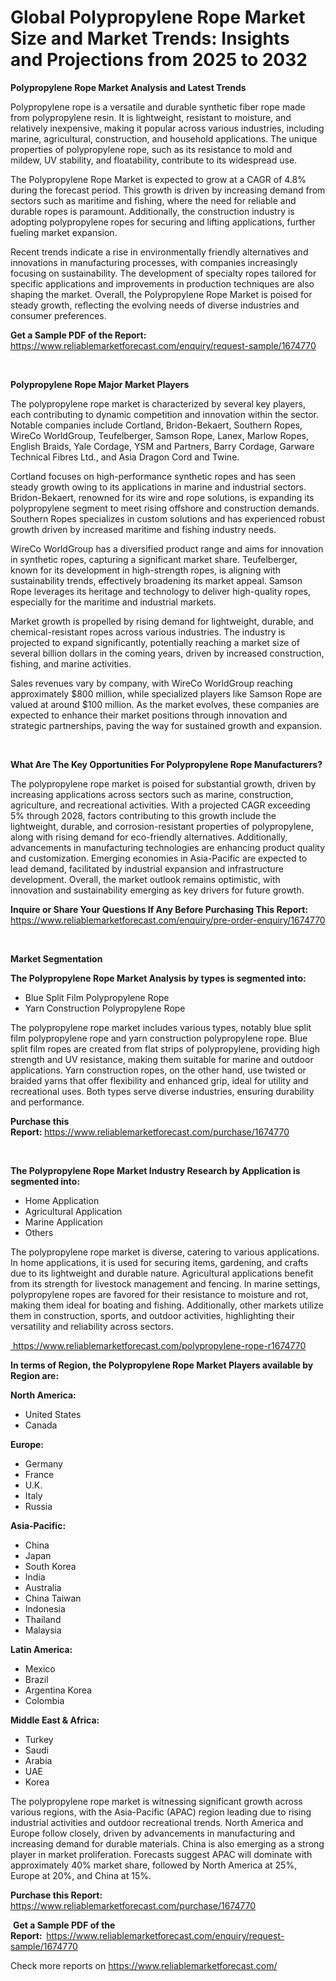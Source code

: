 <p><h1>Global Polypropylene Rope Market Size and Market Trends: Insights and Projections from 2025 to 2032</h1></p><p><strong>Polypropylene Rope Market Analysis and Latest Trends</strong></p>
<p><p>Polypropylene rope is a versatile and durable synthetic fiber rope made from polypropylene resin. It is lightweight, resistant to moisture, and relatively inexpensive, making it popular across various industries, including marine, agricultural, construction, and household applications. The unique properties of polypropylene rope, such as its resistance to mold and mildew, UV stability, and floatability, contribute to its widespread use.</p><p>The Polypropylene Rope Market is expected to grow at a CAGR of 4.8% during the forecast period. This growth is driven by increasing demand from sectors such as maritime and fishing, where the need for reliable and durable ropes is paramount. Additionally, the construction industry is adopting polypropylene ropes for securing and lifting applications, further fueling market expansion. </p><p>Recent trends indicate a rise in environmentally friendly alternatives and innovations in manufacturing processes, with companies increasingly focusing on sustainability. The development of specialty ropes tailored for specific applications and improvements in production techniques are also shaping the market. Overall, the Polypropylene Rope Market is poised for steady growth, reflecting the evolving needs of diverse industries and consumer preferences.</p></p>
<p><strong>Get a Sample PDF of the Report:&nbsp;</strong> <a href="https://www.reliablemarketforecast.com/enquiry/request-sample/1674770?utm_campaign=3500&utm_medium=2&utm_source=Github&utm_content=ia&utm_term=25032025&utm_id=polypropylene-rope">https://www.reliablemarketforecast.com/enquiry/request-sample/1674770</a></p>
<p>&nbsp;</p>
<p><strong>Polypropylene Rope Major Market Players</strong></p>
<p><p>The polypropylene rope market is characterized by several key players, each contributing to dynamic competition and innovation within the sector. Notable companies include Cortland, Bridon-Bekaert, Southern Ropes, WireCo WorldGroup, Teufelberger, Samson Rope, Lanex, Marlow Ropes, English Braids, Yale Cordage, YSM and Partners, Barry Cordage, Garware Technical Fibres Ltd., and Asia Dragon Cord and Twine.</p><p>Cortland focuses on high-performance synthetic ropes and has seen steady growth owing to its applications in marine and industrial sectors. Bridon-Bekaert, renowned for its wire and rope solutions, is expanding its polypropylene segment to meet rising offshore and construction demands. Southern Ropes specializes in custom solutions and has experienced robust growth driven by increased maritime and fishing industry needs.</p><p>WireCo WorldGroup has a diversified product range and aims for innovation in synthetic ropes, capturing a significant market share. Teufelberger, known for its development in high-strength ropes, is aligning with sustainability trends, effectively broadening its market appeal. Samson Rope leverages its heritage and technology to deliver high-quality ropes, especially for the maritime and industrial markets.</p><p>Market growth is propelled by rising demand for lightweight, durable, and chemical-resistant ropes across various industries. The industry is projected to expand significantly, potentially reaching a market size of several billion dollars in the coming years, driven by increased construction, fishing, and marine activities.</p><p>Sales revenues vary by company, with WireCo WorldGroup reaching approximately $800 million, while specialized players like Samson Rope are valued at around $100 million. As the market evolves, these companies are expected to enhance their market positions through innovation and strategic partnerships, paving the way for sustained growth and expansion.</p></p>
<p>&nbsp;</p>
<p><strong>What Are The Key Opportunities For Polypropylene Rope Manufacturers?</strong></p>
<p><p>The polypropylene rope market is poised for substantial growth, driven by increasing applications across sectors such as marine, construction, agriculture, and recreational activities. With a projected CAGR exceeding 5% through 2028, factors contributing to this growth include the lightweight, durable, and corrosion-resistant properties of polypropylene, along with rising demand for eco-friendly alternatives. Additionally, advancements in manufacturing technologies are enhancing product quality and customization. Emerging economies in Asia-Pacific are expected to lead demand, facilitated by industrial expansion and infrastructure development. Overall, the market outlook remains optimistic, with innovation and sustainability emerging as key drivers for future growth.</p></p>
<p><strong>Inquire or Share Your Questions If Any Before Purchasing This Report:</strong> <a href="https://www.reliablemarketforecast.com/enquiry/pre-order-enquiry/1674770?utm_campaign=3500&utm_medium=2&utm_source=Github&utm_content=ia&utm_term=25032025&utm_id=polypropylene-rope">https://www.reliablemarketforecast.com/enquiry/pre-order-enquiry/1674770</a></p>
<p>&nbsp;</p>
<p><strong>Market Segmentation</strong></p>
<p><strong>The Polypropylene Rope Market Analysis by types is segmented into:</strong></p>
<p><ul><li>Blue Split Film Polypropylene Rope</li><li>Yarn Construction Polypropylene Rope</li></ul></p>
<p><p>The polypropylene rope market includes various types, notably blue split film polypropylene rope and yarn construction polypropylene rope. Blue split film ropes are created from flat strips of polypropylene, providing high strength and UV resistance, making them suitable for marine and outdoor applications. Yarn construction ropes, on the other hand, use twisted or braided yarns that offer flexibility and enhanced grip, ideal for utility and recreational uses. Both types serve diverse industries, ensuring durability and performance.</p></p>
<p><strong>Purchase this Report:&nbsp;</strong><a href="https://www.reliablemarketforecast.com/purchase/1674770?utm_campaign=3500&utm_medium=2&utm_source=Github&utm_content=ia&utm_term=25032025&utm_id=polypropylene-rope">https://www.reliablemarketforecast.com/purchase/1674770</a></p>
<p>&nbsp;</p>
<p><strong>The Polypropylene Rope Market Industry Research by Application is segmented into:</strong></p>
<p><ul><li>Home Application</li><li>Agricultural Application</li><li>Marine Application</li><li>Others</li></ul></p>
<p><p>The polypropylene rope market is diverse, catering to various applications. In home applications, it is used for securing items, gardening, and crafts due to its lightweight and durable nature. Agricultural applications benefit from its strength for livestock management and fencing. In marine settings, polypropylene ropes are favored for their resistance to moisture and rot, making them ideal for boating and fishing. Additionally, other markets utilize them in construction, sports, and outdoor activities, highlighting their versatility and reliability across sectors.</p></p>
<p><a href="https://www.reliablemarketforecast.com/polypropylene-rope-r1674770?utm_campaign=3500&utm_medium=2&utm_source=Github&utm_content=ia&utm_term=25032025&utm_id=polypropylene-rope">&nbsp;https://www.reliablemarketforecast.com/polypropylene-rope-r1674770</a></p>
<p><strong>In terms of Region, the Polypropylene Rope Market Players available by Region are:</strong></p>
<p>
    <p> <strong> North America: </strong>
        <ul>
            <li>United States</li>
            <li>Canada</li>
        </ul>
        </p> 
    <p> <strong> Europe: </strong>
        <ul>
            <li>Germany</li>
            <li>France</li>
            <li>U.K.</li>
            <li>Italy</li>
            <li>Russia</li>
        </ul>
        </p> 
    <p> <strong> Asia-Pacific: </strong>
        <ul>
            <li>China</li>
            <li>Japan</li>
            <li>South Korea</li>
            <li>India</li>
            <li>Australia</li>
            <li>China Taiwan</li>
            <li>Indonesia</li>
            <li>Thailand</li>
            <li>Malaysia</li>
        </ul>
        </p> 
    <p> <strong> Latin America: </strong>
        <ul>
            <li>Mexico</li>
            <li>Brazil</li>
            <li>Argentina Korea</li>
            <li>Colombia</li>
        </ul>
        </p> 
    <p> <strong> Middle East & Africa: </strong>
        <ul>
            <li>Turkey</li>
            <li>Saudi</li>
            <li>Arabia</li>
            <li>UAE</li>
            <li>Korea</li>
        </ul>
    </p>
    </p>
<p><p>The polypropylene rope market is witnessing significant growth across various regions, with the Asia-Pacific (APAC) region leading due to rising industrial activities and outdoor recreational trends. North America and Europe follow closely, driven by advancements in manufacturing and increasing demand for durable materials. China is also emerging as a strong player in market proliferation. Forecasts suggest APAC will dominate with approximately 40% market share, followed by North America at 25%, Europe at 20%, and China at 15%.</p></p>
<p><strong>Purchase this Report: </strong><a href="https://www.reliablemarketforecast.com/purchase/1674770?utm_campaign=3500&utm_medium=2&utm_source=Github&utm_content=ia&utm_term=25032025&utm_id=polypropylene-rope">https://www.reliablemarketforecast.com/purchase/1674770</a></p>
<p>&nbsp;<strong>Get a Sample PDF of the Report:&nbsp;&nbsp;</strong><a href="https://www.reliablemarketforecast.com/enquiry/request-sample/1674770?utm_campaign=3500&utm_medium=2&utm_source=Github&utm_content=ia&utm_term=25032025&utm_id=polypropylene-rope">https://www.reliablemarketforecast.com/enquiry/request-sample/1674770</a></p>
<p><strong></strong></p>
<p>Check more reports on <a href="https://www.reliablemarketforecast.com/?utm_campaign=3500&utm_medium=2&utm_source=Github&utm_content=ia&utm_term=25032025&utm_id=polypropylene-rope">https://www.reliablemarketforecast.com/</a></p>